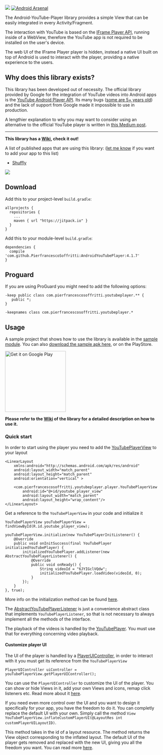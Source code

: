 [![](https://jitpack.io/v/PierfrancescoSoffritti/AndroidYouTubePlayer.svg)](https://jitpack.io/#PierfrancescoSoffritti/AndroidYouTubePlayer)
[![Android Arsenal](https://img.shields.io/badge/Android%20Arsenal-Android--YouTube--Player-brightgreen.svg?style=flat)](https://android-arsenal.com/details/1/4322)

The Android-YouTube-Player library provides a simple View that can be easily integrated in every Activity/Fragment.

The interaction with YouTube is based on the [IFrame Player API](https://developers.google.com/youtube/iframe_api_reference?hl=it), running inside of a WebView, therefore the YouTube app is not required to be installed on the user's device.

The web UI of the IFrame Player player is hidden, instead a native UI built on top of Android is used to interact with the player, providing a native experience to the users.

## Why does this library exists?
This library has been developed out of necessity. The official library provided by Google for the integration of YouTube videos into Android apps is the [YouTube Android Player API](https://developers.google.com/youtube/android/player/). Its many bugs ([some are 5+ years old](https://code.google.com/p/gdata-issues/issues/detail?id=4395)) and the lack of support from Google made it impossible to use in production.

A lengthier explanation to why you may want to consider using an alternative to the official YouTube player is written in [this Medium post](https://medium.com/@soffritti.pierfrancesco/how-to-play-youtube-videos-in-your-android-app-c40427215230).

---

**This library has a [Wiki](https://github.com/PierfrancescoSoffritti/Android-YouTube-Player/wiki/Quick-start), check it out!**

A list of published apps that are using this library: ([let me know](https://github.com/PierfrancescoSoffritti/Android-YouTube-Player/issues) if you want to add your app to this list)

- [Shuffly](https://play.google.com/store/apps/details?id=com.pierfrancescosoffritti.shuffly)

<img src="https://raw.githubusercontent.com/PierfrancescoSoffritti/Android-YouTube-Player/gh-pages/pics/showcase.jpg"/>

## Download
Add this to your project-level `build.gradle`:
```
allprojects {
  repositories {
    ...
    maven { url "https://jitpack.io" }
  }
}
```
Add this to your module-level `build.gradle`:
```
dependencies {
  compile 'com.github.PierfrancescoSoffritti:AndroidYouTubePlayer:4.1.7'
}
```

## Proguard
If you are using ProGuard you might need to add the following options:
```
-keep public class com.pierfrancescosoffritti.youtubeplayer.** {
   public *;
}

-keepnames class com.pierfrancescosoffritti.youtubeplayer.*
```
## Usage
A sample project that shows how to use the library is available in the [sample module](https://github.com/PierfrancescoSoffritti/Android-YouTube-Player/tree/master/sample). You can also [download the sample apk here](https://github.com/PierfrancescoSoffritti/Android-YouTube-Player/tree/master/sample/apk), or on the PlayStore.

<a href='https://play.google.com/store/apps/details?id=com.pierfrancescosoffritti.androidyoutubeplayersample&pcampaignid=MKT-Other-global-all-co-prtnr-py-PartBadge-Mar2515-1'><img width='200px' alt='Get it on Google Play' src='https://play.google.com/intl/en_us/badges/images/generic/en_badge_web_generic.png'/></a>

**Please refer to the [Wiki](https://github.com/PierfrancescoSoffritti/Android-YouTube-Player/wiki/Quick-start) of the library for a detailed description on how to use it.**

### Quick start
In order to start using the player you need to add the [YouTubePlayerView](https://github.com/PierfrancescoSoffritti/Android-YouTube-Player/wiki/YouTubePlayerView) to your layout
```
<LinearLayout
    xmlns:android="http://schemas.android.com/apk/res/android"
    android:layout_width="match_parent"
    android:layout_height="match_parent"
    android:orientation="vertical" >

    <com.pierfrancescosoffritti.youtubeplayer.player.YouTubePlayerView
        android:id="@+id/youtube_player_view"
        android:layout_width="match_parent"
        android:layout_height="wrap_content"/>
</LinearLayout>
```
Get a reference to the `YouTubePlayerView` in your code and initialize it
```
YouTubePlayerView youTubePlayerView = findViewById(R.id.youtube_player_view);

youTubePlayerView.initialize(new YouTubePlayerInitListener() {
    @Override
    public void onInitSuccess(final YouTubePlayer initializedYouTubePlayer) {    
        initializedYouTubePlayer.addListener(new AbstractYouTubePlayerListener() {
            @Override
            public void onReady() {
                String videoId = "6JYIGclVQdw";
                initializedYouTubePlayer.loadVideo(videoId, 0);
            }
        });        
    }
}, true);
```

More info on the initialization method can be found [here](https://github.com/PierfrancescoSoffritti/Android-YouTube-Player/wiki/YouTubePlayerView#initialization).

The [AbstractYouTubePlayerListener](https://github.com/PierfrancescoSoffritti/Android-YouTube-Player/blob/master/YouTubePlayer/src/main/java/com/pierfrancescosoffritti/youtubeplayer/player/AbstractYouTubePlayerListener.java) is just a convenience abstract class that implements `YouTubePlayerListener`, so that is not necessary to always implement all the methods of the interface.

The playback of the videos is handled by the [YouTubePlayer](https://github.com/PierfrancescoSoffritti/Android-YouTube-Player/wiki/YouTubePlayer). You must use that for everything concerning video playback.

#### Customize player UI
The UI of the player is handled by a [PlayerUIController](https://github.com/PierfrancescoSoffritti/Android-YouTube-Player/wiki/PlayerUIController), in order to interact with it you must get its reference from the `YouTubePlayerView`

```
PlayerUIController uiController = youTubePlayerView.getPlayerUIController();
```
You can use the `PlayerUIController` to customize the UI of the player. You can show or hide Views in it, add your own Views and icons, remap click listeners etc. Read more about it [here](https://github.com/PierfrancescoSoffritti/Android-YouTube-Player/wiki/PlayerUIController).

If you need even more control over the UI and you want to design it specifically for your app, you have the freedom to do it. You can completly replace the default UI with your own. Simply call the method `View YouTubePlayerView.inflateCustomPlayerUI(@LayoutRes int customPlayerUILayoutID)`.

This method takes in the id of a layout resource. The method returns the View object corresponding to the inflated layout. The default UI of the player gets removed and replaced with the new UI, giving you all the freedom you want. You can read more [here](https://github.com/PierfrancescoSoffritti/Android-YouTube-Player/wiki/Replace-the-player%27s-UI).
